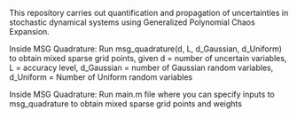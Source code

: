 This repository carries out quantification and propagation of uncertainties in stochastic dynamical systems using Generalized Polynomial Chaos Expansion.

Inside MSG Quadrature: Run msg_quadrature(d, L, d_Gaussian, d_Uniform) to obtain mixed sparse grid points, given d = number of uncertain variables, L = accuracy level, d_Gaussian = number of Gaussian random variables, d_Uniform = Number of Uniform random variables


Inside MSG Quadrature: Run main.m file where you can specify inputs to msg_quadrature to obtain mixed sparse grid points and weights

